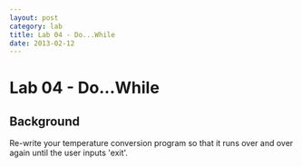```yaml
---
layout: post
category: lab
title: Lab 04 - Do...While
date: 2013-02-12
---
```

# Lab 04 - Do...While

## Background

Re-write your temperature conversion program so that it runs over and over again until the user inputs 
'exit'.